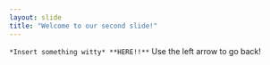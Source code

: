 ```yaml
---
layout: slide
title: "Welcome to our second slide!"
---
```

``*Insert something witty* **HERE!!**``
Use the left arrow to go back!
